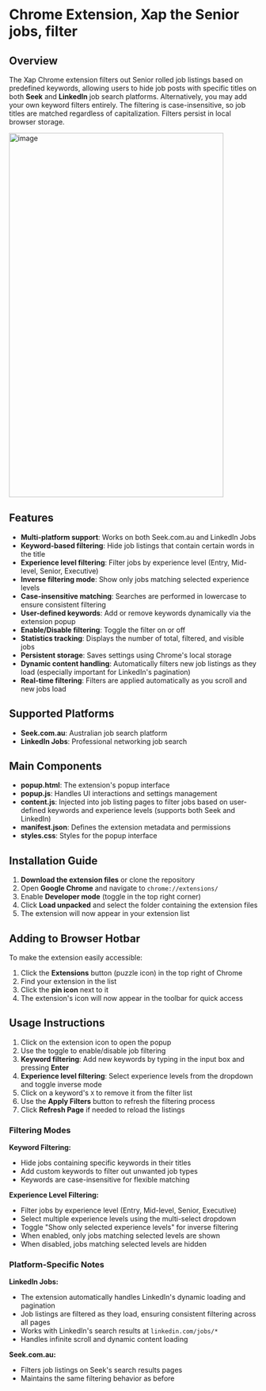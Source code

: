 # Chrome Extension, Xap the Senior jobs, filter

## Overview

The Xap Chrome extension filters out Senior rolled job listings based on predefined keywords, allowing users to hide job posts with specific titles on both **Seek** and **LinkedIn** job search platforms. Alternatively, you may add your own keyword filters entirely. The filtering is case-insensitive, so job titles are matched regardless of capitalization. Filters persist in local browser storage.

<img width="433" height="735" alt="image" src="https://github.com/user-attachments/assets/4265cd0a-04e1-48cf-8cb0-f966da93f0db" />

## Features

- **Multi-platform support**: Works on both Seek.com.au and LinkedIn Jobs
- **Keyword-based filtering**: Hide job listings that contain certain words in the title
- **Experience level filtering**: Filter jobs by experience level (Entry, Mid-level, Senior, Executive)
- **Inverse filtering mode**: Show only jobs matching selected experience levels
- **Case-insensitive matching**: Searches are performed in lowercase to ensure consistent filtering
- **User-defined keywords**: Add or remove keywords dynamically via the extension popup
- **Enable/Disable filtering**: Toggle the filter on or off
- **Statistics tracking**: Displays the number of total, filtered, and visible jobs
- **Persistent storage**: Saves settings using Chrome's local storage
- **Dynamic content handling**: Automatically filters new job listings as they load (especially important for LinkedIn's pagination)
- **Real-time filtering**: Filters are applied automatically as you scroll and new jobs load

## Supported Platforms

- **Seek.com.au**: Australian job search platform
- **LinkedIn Jobs**: Professional networking job search

## Main Components

- **popup.html**: The extension's popup interface
- **popup.js**: Handles UI interactions and settings management
- **content.js**: Injected into job listing pages to filter jobs based on user-defined keywords and experience levels (supports both Seek and LinkedIn)
- **manifest.json**: Defines the extension metadata and permissions
- **styles.css**: Styles for the popup interface

## Installation Guide

1. **Download the extension files** or clone the repository
2. Open **Google Chrome** and navigate to `chrome://extensions/`
3. Enable **Developer mode** (toggle in the top right corner)
4. Click **Load unpacked** and select the folder containing the extension files
5. The extension will now appear in your extension list

## Adding to Browser Hotbar

To make the extension easily accessible:

1. Click the **Extensions** button (puzzle icon) in the top right of Chrome
2. Find your extension in the list
3. Click the **pin icon** next to it
4. The extension's icon will now appear in the toolbar for quick access

## Usage Instructions

1. Click on the extension icon to open the popup
2. Use the toggle to enable/disable job filtering
3. **Keyword filtering**: Add new keywords by typing in the input box and pressing **Enter**
4. **Experience level filtering**: Select experience levels from the dropdown and toggle inverse mode
5. Click on a keyword's `X` to remove it from the filter list
6. Use the **Apply Filters** button to refresh the filtering process
7. Click **Refresh Page** if needed to reload the listings

### Filtering Modes

**Keyword Filtering:**
- Hide jobs containing specific keywords in their titles
- Add custom keywords to filter out unwanted job types
- Keywords are case-insensitive for flexible matching

**Experience Level Filtering:**
- Filter jobs by experience level (Entry, Mid-level, Senior, Executive)
- Select multiple experience levels using the multi-select dropdown
- Toggle "Show only selected experience levels" for inverse filtering
- When enabled, only jobs matching selected levels are shown
- When disabled, jobs matching selected levels are hidden

### Platform-Specific Notes

**LinkedIn Jobs:**
- The extension automatically handles LinkedIn's dynamic loading and pagination
- Job listings are filtered as they load, ensuring consistent filtering across all pages
- Works with LinkedIn's search results at `linkedin.com/jobs/*`
- Handles infinite scroll and dynamic content loading

**Seek.com.au:**
- Filters job listings on Seek's search results pages
- Maintains the same filtering behavior as before
